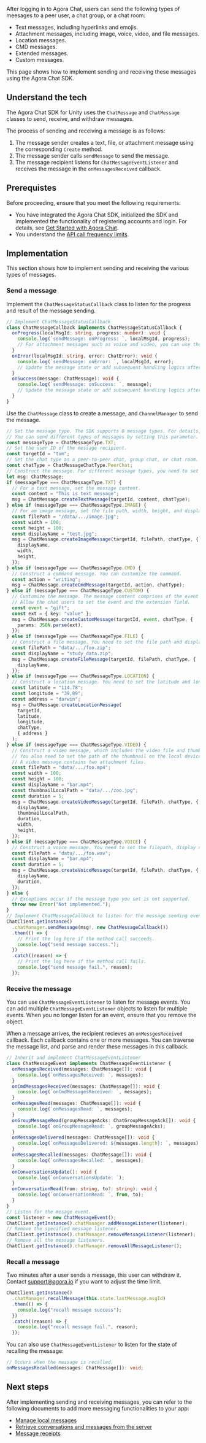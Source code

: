 After logging in to Agora Chat, users can send the following types of meesages to a peer user, a chat group, or a chat room:
- Text messages, including hyperlinks and emojis.
- Attachment messages, including image, voice, video, and file messages.
- Location messages.
- CMD messages.
- Extended messages.
- Custom messages.

This page shows how to implement sending and receiving these messages using the Agora Chat SDK.

## Understand the tech

The Agora Chat SDK for Unity uses the `ChatMessage` and `ChatMessage` classes to send, receive, and withdraw messages.

The process of sending and receiving a message is as follows:

1. The message sender creates a text, file, or attachment message using the corresponding `Create` method.
2. The message sender calls `sendMessage` to send the message.
3. The message recipient listens for `ChatMessageEventListener` and receives the message in the `onMessagesReceived` callback.

## Prerequistes

Before proceeding, ensure that you meet the following requirements:
- You have integrated the Agora Chat SDK, initialized the SDK and implemented the functionality of registering accounts and login. For details, see [Get Started with Agora Chat](./agora_chat_get_started_rn?platform=React%20Native).
- You understand the [API call frequency limits](/agora_chat_limitation?platform=React%20Native).

## Implementation

This section shows how to implement sending and receiving the various types of messages.

### Send a message

Implement the `ChatMessageStatusCallback` class to listen for the progress and result of the message sending. 

```typescript
// Implement ChatMessageStatusCallback
class ChatMessageCallback implements ChatMessageStatusCallback {
  onProgress(localMsgId: string, progress: number): void {
    console.log(`sendMessage: onProgress: `, localMsgId, progress);
    // For attachment messages such as voice and video, you can use the percentage value to represent the uploading or downloading progress.
  }
  onError(localMsgId: string, error: ChatError): void {
    console.log(`sendMessage: onError: `, localMsgId, error);
    // Update the message state or add subsequent handling logics after receiving the callback.
  }
  onSuccess(message: ChatMessage): void {
    console.log(`sendMessage: onSuccess: `, message);
    // Update the message state or add subsequent handling logics after receiving the callback.
  }
}
```

Use the `ChatMessage` class to create a message, and `ChannelManager` to send the message. 

```typescript
// Set the message type. The SDK supports 8 message types. For details, see descriptions in ChatMessageType.
// You can send different types of messages by setting this parameter.
const messageType = ChatMessageType.TXT;
// Set the user ID of the message recipient.
const targetId = "tom";
// Set the chat type as a peer-to-peer chat, group chat, or chat room. For details, see descriptions in ChatMessageChatType.
const chatType = ChatMessageChatType.PeerChat;
// Construct the message. For different message types, you need to set the different parameters.
let msg: ChatMessage;
if (messageType === ChatMessageType.TXT) {
  // For a text message, set the message content.
  const content = "This is text message";
  msg = ChatMessage.createTextMessage(targetId, content, chatType);
} else if (messageType === ChatMessageType.IMAGE) {
  // For am image message, set the file path, width, height, and display name of the image file.
  const filePath = "/data/.../image.jpg";
  const width = 100;
  const height = 100;
  const displayName = "test.jpg";
  msg = ChatMessage.createImageMessage(targetId, filePath, chatType, {
    displayName,
    width,
    height,
  });
} else if (messageType === ChatMessageType.CMD) {
  // Construct a command message. You can customize the command.
  const action = "writing";
  msg = ChatMessage.createCmdMessage(targetId, action, chatType);
} else if (messageType === ChatMessageType.CUSTOM) {
  // Customize the message. The message content comprises of the event type and the extension field.
  // Allow the chat users to set the event and the extension field.
  const event = "gift";
  const ext = { key: "value" };
  msg = ChatMessage.createCustomMessage(targetId, event, chatType, {
    params: JSON.parse(ext),
  });
} else if (messageType === ChatMessageType.FILE) {
  // Construct a file message. You need to set the file path and display name of the file.
  const filePath = "data/.../foo.zip";
  const displayName = "study_data.zip";
  msg = ChatMessage.createFileMessage(targetId, filePath, chatType, {
    displayName,
  });
} else if (messageType === ChatMessageType.LOCATION) {
  // Construct a location message. You need to set the latitude and longitude information of the location, as well as the address of the location.
  const latitude = "114.78";
  const longitude = "39,89";
  const address = "darwin";
  msg = ChatMessage.createLocationMessage(
    targetId,
    latitude,
    longitude,
    chatType,
    { address }
  );
} else if (messageType === ChatMessageType.VIDEO) {
  // Construct a video message, which includes the video file and thumbnail of the video. You need to set the file path, width, height, display name, and duration of the video file.
  // You also need to set the path of the thumbnail on the local device.
  // A video message contains two attachment files.
  const filePath = "data/.../foo.mp4";
  const width = 100;
  const height = 100;
  const displayName = "bar.mp4";
  const thumbnailLocalPath = "data/.../zoo.jpg";
  const duration = 5;
  msg = ChatMessage.createVideoMessage(targetId, filePath, chatType, {
    displayName,
    thumbnailLocalPath,
    duration,
    width,
    height,
  });
} else if (messageType === ChatMessageType.VOICE) {
  // Construct a voice message. You need to set the filepath, display name, and duration of the audio file.
  const filePath = "data/.../foo.wav";
  const displayName = "bar.mp4";
  const duration = 5;
  msg = ChatMessage.createVoiceMessage(targetId, filePath, chatType, {
    displayName,
    duration,
  });
} else {
  // Exceptions occur if the message type you set is not supported.
  throw new Error("Not implemented.");
}
// Implement ChatMessageCallback to listen for the message sending event. The result only indicates the result of this method call, not whether the message sending succeeds or fails.
ChatClient.getInstance()
  .chatManager.sendMessage(msg!, new ChatMessageCallback())
  .then(() => {
    // Print the log here if the method call succeeds.
    console.log("send message success.");
  })
  .catch((reason) => {
    // Print the log here if the method call fails.
    console.log("send message fail.", reason);
  });
```

### Receive the message

You can use `ChatMessageEventListener` to listen for message events. You can add multiple `ChatMessageEventListener` objects to listen for multiple events. When you no longer listen for an event, ensure that you remove the object.

When a message arrives, the recipient recieves an `onMessgesReceived` callback. Each callback contains one or more messages. You can traverse the message list, and parse and render these messages in this callback.

```typescript
// Inherit and implement ChatMessageEventListener
class ChatMessageEvent implements ChatMessageEventListener {
  onMessagesReceived(messages: ChatMessage[]): void {
    console.log(`onMessagesReceived: `, messages);
  }
  onCmdMessagesReceived(messages: ChatMessage[]): void {
    console.log(`onCmdMessagesReceived: `, messages);
  }
  onMessagesRead(messages: ChatMessage[]): void {
    console.log(`onMessagesRead: `, messages);
  }
  onGroupMessageRead(groupMessageAcks: ChatGroupMessageAck[]): void {
    console.log(`onGroupMessageRead: `, groupMessageAcks);
  }
  onMessagesDelivered(messages: ChatMessage[]): void {
    console.log(`onMessagesDelivered: ${messages.length}: `, messages);
  }
  onMessagesRecalled(messages: ChatMessage[]): void {
    console.log(`onMessagesRecalled: `, messages);
  }
  onConversationsUpdate(): void {
    console.log(`onConversationsUpdate: `);
  }
  onConversationRead(from: string, to?: string): void {
    console.log(`onConversationRead: `, from, to);
  }
}
// Listen for the mesage event.
const listener = new ChatMessageEvent();
ChatClient.getInstance().chatManager.addMessageListener(listener);
// Remove the specified message listener.
ChatClient.getInstance().chatManager.removeMessageListener(listener);
// Remove all the message listeners.
ChatClient.getInstance().chatManager.removeAllMessageListener();
```

### Recall a message

Two minutes after a user sends a message, this user can withdraw it. Contact support@agora.io if you want to adjust the time limit.

```typescript
ChatClient.getInstance()
  .chatManager.recallMessage(this.state.lastMessage.msgId)
  .then(() => {
    console.log("recall message success");
  })
  .catch((reason) => {
    console.log("recall message fail.", reason);
  });
```

You can also use `ChatMessageEventListener` to listen for the state of recalling the message:

```typescript
// Occurs when the message is recalled.
onMessagesRecalled(messages: ChatMessage[]): void;
```

## Next steps

After implementing sending and receiving messages, you can refer to the following documents to add more messaging functionalities to your app:

- [Manage local messages](./agora_chat_manage_message_rn?platform=React%20Native)
- [Retrieve conversations and messages from the server](./agora_chat_retrieve_message_rn?platform=React%20Native)
- [Message receipts](./agora_chat_message_receipt_rn?platform=React%20Native)



